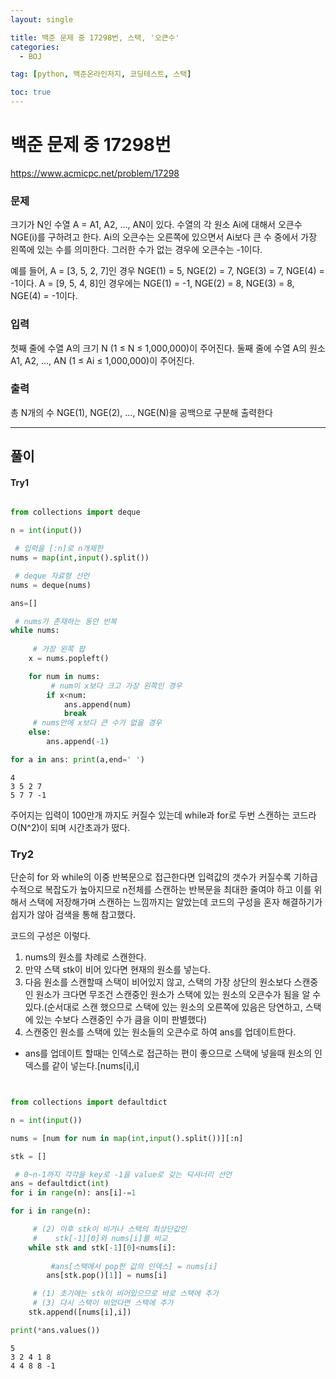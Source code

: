 ```yaml
---
layout: single

title: 백준 문제 중 17298번, 스택, '오큰수'
categories:
  - BOJ

tag: [python, 백준온라인저지, 코딩테스트, 스택]

toc: true
---
```



# 백준 문제 중 17298번
https://www.acmicpc.net/problem/17298

### 문제

크기가 N인 수열 A = A1, A2, ..., AN이 있다. 수열의 각 원소 Ai에 대해서 오큰수 NGE(i)를 구하려고 한다. Ai의 오큰수는 오른쪽에 있으면서 Ai보다 큰 수 중에서 가장 왼쪽에 있는 수를 의미한다. 그러한 수가 없는 경우에 오큰수는 -1이다.

예를 들어, A = [3, 5, 2, 7]인 경우 NGE(1) = 5, NGE(2) = 7, NGE(3) = 7, NGE(4) = -1이다. A = [9, 5, 4, 8]인 경우에는 NGE(1) = -1, NGE(2) = 8, NGE(3) = 8, NGE(4) = -1이다.

### 입력

첫째 줄에 수열 A의 크기 N (1 ≤ N ≤ 1,000,000)이 주어진다. 둘째 줄에 수열 A의 원소 A1, A2, ..., AN (1 ≤ Ai ≤ 1,000,000)이 주어진다.

### 출력

총 N개의 수 NGE(1), NGE(2), ..., NGE(N)을 공백으로 구분해 출력한다

---
## 풀이

#### Try1


```python

from collections import deque

n = int(input())

 # 입력을 [:n]로 n개제한
nums = map(int,input().split())

 # deque 자료형 선언
nums = deque(nums)

ans=[]

 # nums가 존재하는 동안 반복
while nums:
    
     # 가장 왼쪽 팝
    x = nums.popleft()

    for num in nums:
         # num이 x보다 크고 가장 왼쪽인 경우
        if x<num:
            ans.append(num)
            break
     # nums안에 x보다 큰 수가 없을 경우
    else:
        ans.append(-1)

for a in ans: print(a,end=' ')
```

    4
    3 5 2 7
    5 7 7 -1 

주어지는 입력이 100만개 까지도 커질수 있는데 while과 for로 두번 스캔하는 코드라 O(N^2)이 되며 시간초과가 떴다.

### Try2

단순히 for 와 while의 이중 반복문으로 접근한다면 입력값의 갯수가 커질수록 기하급수적으로 복잡도가 높아지므로 n전체를 스캔하는 반복문을 최대한 줄여야 하고 이를 위해서 스택에 저장해가며 스캔하는 느낌까지는 알았는데 코드의 구성을 혼자 해결하기가 쉽지가 않아 검색을 통해 참고했다.

코드의 구성은 이렇다.

1. nums의 원소를 차례로 스캔한다.
2. 만약 스택 stk이 비어 있다면 현재의 원소를 넣는다.
3. 다음 원소를 스캔할때 스택이 비어있지 않고, 스택의 가장 상단의 원소보다 스캔중인 원소가 크다면 무조건 스캔중인 원소가 스택에 있는 원소의 오큰수가 됨을 알 수 있다.(순서대로 스캔 했으므로 스택에 있는 원소의 오른쪽에 있음은 당연하고, 스택에 있는 수보다 스캔중인 수가 큼을 이미 판별했다) 
4. 스캔중인 원소를 스택에 있는 원소들의 오큰수로 하여 ans를 업데이트한다.
+ ans를 업데이트 할때는 인덱스로 접근하는 편이 좋으므로 스택에 넣을때 원소의 인덱스를 같이 넣는다.[nums[i],i]


```python


from collections import defaultdict

n = int(input())

nums = [num for num in map(int,input().split())][:n]

stk = []

 # 0~n-1까지 각각을 key로 -1을 value로 갖는 딕셔너리 선언
ans = defaultdict(int)
for i in range(n): ans[i]-=1

for i in range(n):

     # (2) 이후 stk이 비거나 스택의 최상단값인 
     #    stk[-1][0]와 nums[i]를 비교
    while stk and stk[-1][0]<nums[i]:
         
         #ans[스택에서 pop한 값의 인덱스] = nums[i]
        ans[stk.pop()[1]] = nums[i]

     # (1) 초기에는 stk이 비어있으므로 바로 스택에 추가
     # (3) 다시 스택이 비었다면 스택에 추가
    stk.append([nums[i],i])

print(*ans.values())
```

    5
    3 2 4 1 8
    4 4 8 8 -1

